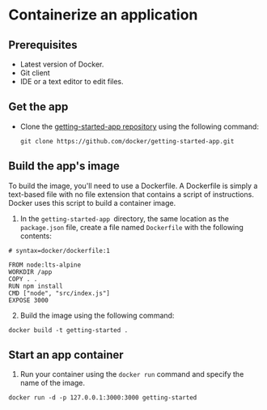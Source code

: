 # Containerize an application

## Prerequisites

- Latest version of Docker.
- Git client
- IDE or a text editor to edit files.

## Get the app

- Clone the [getting-started-app repository](https://github.com/docker/getting-started-app/tree/main) using the following command:

  `git clone https://github.com/docker/getting-started-app.git`

## Build the app's image

To build the image, you'll need to use a Dockerfile. A Dockerfile is simply a text-based file with no file extension that contains a script of instructions. Docker uses this script to build a container image.

1. In the `getting-started-app `directory, the same location as the `package.json` file, create a file named `Dockerfile` with the following contents:

```
# syntax=docker/dockerfile:1

FROM node:lts-alpine
WORKDIR /app
COPY . .
RUN npm install
CMD ["node", "src/index.js"]
EXPOSE 3000
```

2. Build the image using the following command:

`docker build -t getting-started .`

## Start an app container

1. Run your container using the `docker run` command and specify the name of the image.

`docker run -d -p 127.0.0.1:3000:3000 getting-started`
